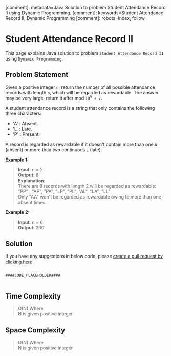 [comment]: metadata=Java Solution to problem Student Attendance Record II using Dynamic Programming.
[comment]: keywords=Student Attendance Record II, Dynamic Programming
[comment]: robots=index, follow


<h1>Student Attendance Record II</h1>
<p>
This page explains Java solution to problem <code class="inline">Student Attendance Record II</code> using <code class="inline">Dynamic Programming</code>.
</p>


<h2 class="heading">Problem Statement</h2>
<p>
Given a positive integer <code class="inline">n</code>, return the number of all possible attendance records with length <code class="inline">n</code>, which will be regarded as rewardable. The answer may be very large, return it after mod <code class="inline">10<sup>9</sup> + 7</code>.
</p>
<p>
A student attendance record is a string that only contains the following three characters:
</p>
<ul>
<li>'A' : Absent.</li>
<li>'L' : Late.</li>
<li>'P' : Present.</li>
</ul>
<p>
A record is regarded as rewardable if it doesn't contain more than one <code class="inline">A</code> (absent) or more than two continuous <code class="inline">L</code> (late).
</p>

<b>Example 1:</b>
<blockquote>
<p>
<b>Input</b>: n = 2<br/>
<b>Output</b>: 8 <br/>
<b>Explanation</b>: <br/>
There are 8 records with length 2 will be regarded as rewardable: <br />
"PP" , "AP", "PA", "LP", "PL", "AL", "LA", "LL"  <br />
Only "AA" won't be regarded as rewardable owing to more than one absent times. 
</p>
</blockquote>

<b>Example 2:</b>
<blockquote>
<p>
<b>Input</b>: n = 6 <br/>
<b>Output</b>: 200 <br/>
</p>
</blockquote>


<h2 class="heading">Solution</h2>
If you have any suggestions in below code, please <a href="####LINK_PLACEHOLDER####" target="_blank" rel="noopener noreferrer" class="absolute">create a pull request by clicking here</a>.
<pre>
<code class="language-java">
####CODE_PLACEHOLDER####
</code>
</pre>


<h2 class="heading">Time Complexity</h2>
<blockquote>
<p>
O(N) Where <br />
N is given positive integer
</p>
</blockquote>


<h2 class="heading">Space Complexity</h2>
<blockquote>
<p>
O(N) Where <br />
N is given positive integer
</p>
</blockquote>